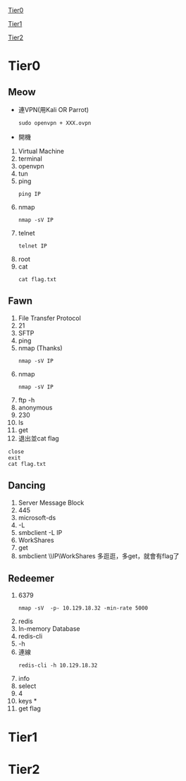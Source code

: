 [Tier0](https://github.com/johnie123456789/Hack_The_Box_note/blob/main/Start_point.md#tier0)

[Tier1](https://github.com/johnie123456789/Hack_The_Box_note/blob/main/Start_point.md#tier1)

[Tier2](https://github.com/johnie123456789/Hack_The_Box_note/blob/main/Start_point.md#tier2)

# Tier0
## Meow

+  連VPN(用Kali OR Parrot)
   ```
   sudo openvpn + XXX.ovpn
   ```
+  開機
1. Virtual Machine
2. terminal
3. openvpn
4. tun
5. ping
   ```
   ping IP
   ```
6. nmap
   ```
   nmap -sV IP 
   ```
7. telnet
   ```
   telnet IP
   ```
8. root
9. cat
   ```
   cat flag.txt
   ```

## Fawn
1. File Transfer Protocol
2. 21
3. SFTP
4. ping
5. nmap (Thanks)
   ```
   nmap -sV IP 
   ```
6. nmap
   ```
   nmap -sV IP 
   ```
7. ftp -h
8. anonymous
9.  230
10. ls
11. get
12. 退出並cat flag
   ```
   close
   exit
   cat flag.txt
   ```

## Dancing
1. Server Message Block
2. 445
3. microsoft-ds
4. -L
5. smbclient -L IP
6. WorkShares
7. get
8. smbclient \\\\IP\\WorkShares
   多逛逛，多get，就會有flag了

## Redeemer
1. 6379
   ```
   nmap -sV  -p- 10.129.18.32 -min-rate 5000

   ```
2. redis
3. In-memory Database
4. redis-cli
5. -h
6. 連線
   ```
   redis-cli -h 10.129.18.32
   ```
7. info
8. select
9. 4
10. keys *
11. get flag
# Tier1
# Tier2
